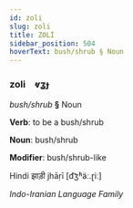 ```yaml
---
id: zoli
slug: zoli
title: ZOLİ
sidebar_position: 504
hoverText: bush/shrub § Noun
---
```


### zoli&emsp;<span kind="abugida">ⱴʓɟ</span>

*bush/shrub* **§** Noun

**Verb**: to be a bush/shrub

**Noun**: bush/shrub

**Modifier**: bush/shrub-like

Hindi झाड़ी jhāṛī [d͡ʒʱäː.ɽiː]

*Indo-Iranian Language Family*